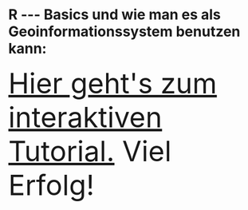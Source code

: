 
# R --- Basics und wie man es als Geoinformationssystem benutzen kann:


<span style="font-size:4em;">[Hier geht's zum interaktiven Tutorial.](http://195.201.24.35:3838/RasGIStutorial_german)  Viel Erfolg!</span>  
